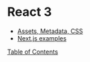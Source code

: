 # React 3

- [Assets, Metadata, CSS](https://nextjs.org/learn/basics/create-nextjs-app)
- [Next.js examples](https://github.com/vercel/next.js/tree/canary/examples)

[Table of Contents](../README.md)
